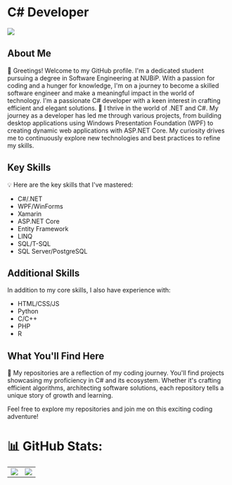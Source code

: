 # C# Developer

[![](https://visitcount.itsvg.in/api?id=RomaPLETiuk&icon=5&color=3)](https://visitcount.itsvg.in) 

## About Me

👋 Greetings! Welcome to my GitHub profile. I'm a dedicated student pursuing a degree in Software Engineering at NUBiP. With a passion for coding and a hunger for knowledge, I'm on a journey to become a skilled software engineer and make a meaningful impact in the world of technology. I'm a passionate C# developer with a keen interest in crafting efficient and elegant solutions.
🚀 I thrive in the world of .NET and C#. My journey as a developer has led me through various projects, from building desktop applications using Windows Presentation Foundation (WPF) to creating dynamic web applications with ASP.NET Core. My curiosity drives me to continuously explore new technologies and best practices to refine my skills.

## Key Skills

💡 Here are the key skills that I've mastered:

- C#/.NET 
- WPF/WinForms
- Xamarin
- ASP.NET Core
- Entity Framework
- LINQ
- SQL/T-SQL
- SQL Server/PostgreSQL

## Additional Skills

In addition to my core skills, I also have experience with:

- HTML/CSS/JS
- Python
- C/C++
- PHP
- R

## What You'll Find Here

📁 My repositories are a reflection of my coding journey. You'll find projects showcasing my proficiency in C# and its ecosystem. Whether it's crafting efficient algorithms, architecting software solutions, each repository tells a unique story of growth and learning.


Feel free to explore my repositories and join me on this exciting coding adventure!

# 📊 GitHub Stats:
<table>
  <tr>
    <td><img src="https://github-readme-stats.vercel.app/api?username=RomaPLETiuk&theme=dark&hide_border=false&include_all_commits=false&count_private=false"></td>
    <td><img src="https://github-readme-stats.vercel.app/api/top-langs/?username=RomaPLETiuk&theme=dark&hide_border=false&include_all_commits=false&count_private=false&layout=compact"></td>
  </tr>
</table>
